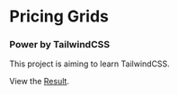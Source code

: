 # Pricing Grids
### Power by TailwindCSS
This project is aiming to learn TailwindCSS.

View the [Result](https://sksamassa.github.io/pricing-grids/).
